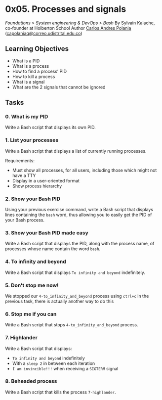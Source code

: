 # 0x05. Processes and signals

_Foundations > System engineering & DevOps > Bash_
By Sylvain Kalache, co-founder at Holberton School
Author  [Carlos Andres Polania](https://twitter.com/timberdev) (capolaniaq@correo.udistrital.edu.co)

## Learning Objectives
-   What is a PID
-   What is a process
-   How to find a process’ PID
-   How to kill a process
-   What is a signal
-   What are the 2 signals that cannot be ignored

## Tasks
### 0. What is my PID
Write a Bash script that displays its own PID.

### 1. List your processes
Write a Bash script that displays a list of currently running processes.

Requirements:

-   Must show all processes, for all users, including those which might not have a TTY
-   Display in a user-oriented format
-   Show process hierarchy

### 2. Show your Bash PID
Using your previous exercise command, write a Bash script that displays lines containing the `bash` word, thus allowing you to easily get the PID of your Bash process.

### 3. Show your Bash PID made easy
Write a Bash script that displays the PID, along with the process name, of processes whose name contain the word `bash`.

### 4. To infinity and beyond
Write a Bash script that displays `To infinity and beyond` indefinitely.

### 5. Don't stop me now!
We stopped our `4-to_infinity_and_beyond` process using `ctrl+c` in the previous task, there is actually another way to do this

### 6. Stop me if you can
Write a Bash script that stops `4-to_infinity_and_beyond` process.
### 7. Highlander
Write a Bash script that displays:

-   `To infinity and beyond`  indefinitely
-   With a  `sleep 2`  in between each iteration
-   `I am invincible!!!`  when receiving a  `SIGTERM`  signal

### 8. Beheaded process

Write a Bash script that kills the process `7-highlander`.

